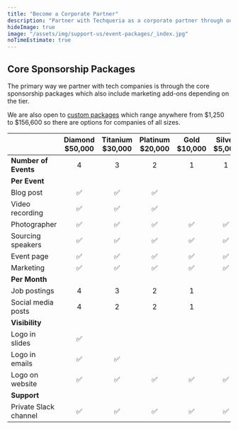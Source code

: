 ```yaml
---
title: "Become a Corporate Partner"
description: "Partner with Techqueria as a corporate partner through our event and marketing packages."
hideImage: true
image: "/assets/img/support-us/event-packages/_index.jpg"
noTimeEstimate: true
---
```


## Core Sponsorship Packages

The primary way we partner with tech companies is through the core sponsorship packages which also include marketing add-ons depending on the tier.

We are also open to [custom packages](/support-us/packages/custom/) which range anywhere from $1,250 to $156,600 so there are options for companies of all sizes.

|                       | Diamond<br>$50,000 | Titanium<br>$30,000 | Platinum<br>$20,000 | Gold<br>$10,000 | Silver<br>$5,000 |
| --------------------- | :----------------: | :-----------------: | :-----------------: | :-------------: | :--------------: |
| **Number of Events**  |         4          |          3          |          2          |        1        |        1         |
| **Per Event**         |
| Blog post             |         ✅          |          ✅          |          ✅          |                 |                  |
| Video recording       |         ✅          |          ✅          |          ✅          |                 |                  |
| Photographer          |         ✅          |          ✅          |          ✅          |        ✅        |        ✅         |
| Sourcing speakers     |         ✅          |          ✅          |          ✅          |        ✅        |        ✅         |
| Event page            |         ✅          |          ✅          |          ✅          |        ✅        |        ✅         |
| Marketing             |         ✅          |          ✅          |          ✅          |        ✅        |        ✅         |
| **Per Month**         |
| Job postings          |         4          |          3          |          2          |        1        |                  |
| Social media posts    |         4          |          2          |          2          |        1        |                  |
| **Visibility**        |
| Logo in slides        |         ✅          |                     |                     |                 |                  |
| Logo in emails        |         ✅          |          ✅          |                     |                 |                  |
| Logo on website       |         ✅          |          ✅          |          ✅          |        ✅        |        ✅         |
| **Support**           |
| Private Slack channel |         ✅          |          ✅          |          ✅          |        ✅        |        ✅         |